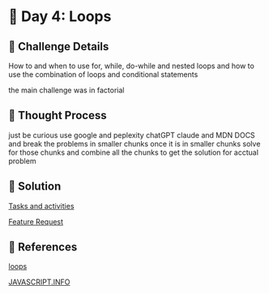 # 🌟 Day 4: Loops

## 📜 Challenge Details

How to and when to use for, while, do-while and nested loops and how to use the combination of loops and conditional statements

the main challenge was in factorial 

## 📝 Thought Process

just be curious use google and peplexity chatGPT claude and MDN DOCS and break the problems in smaller chunks once it is in smaller chunks solve for those chunks and combine all the chunks to get the solution for acctual problem

## 🔎 Solution

[Tasks and activities](https://github.com/SURENDRA-BABU-VUNNAM/JavaScript-30-Day-challenge/tree/main/05_Day_5_loops/01_tasks_and_activities)

[Feature Request](https://github.com/SURENDRA-BABU-VUNNAM/JavaScript-30-Day-challenge/tree/main/05_Day_5_loops/01_feature_request)

## 🔗 References

[loops](https://www.perplexity.ai/search/explain-me-about-for-loop-and-q4lOqzivS36dWKtKtxQHNw)

[JAVASCRIPT.INFO](https://javascript.info/)